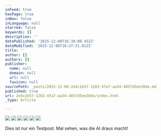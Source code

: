 ```yaml
---
inFeed: true
hasPage: true
inNav: false
inLanguage: null
starred: false
keywords: []
description: ''
datePublished: '2015-12-08T16:38:00.452Z'
dateModified: '2015-12-08T16:37:31.012Z'
title: ''
author: []
authors: []
publisher:
  name: null
  domain: null
  url: null
  favicon: null
sourcePath: _posts/2015-12-08-2e4c2e57-1283-4fa7-aa34-4857d5ee384e.md
published: true
url: 2e4c2e57-1283-4fa7-aa34-4857d5ee384e/index.html
_type: Article

---
```

![](https://the-grid-user-content.s3-us-west-2.amazonaws.com/d67962be-cbdf-4288-b20e-8884e004c722.jpg)
![](https://the-grid-user-content.s3-us-west-2.amazonaws.com/a64f6521-2c47-407e-98fe-591a9d4c6218.jpg)
![](https://the-grid-user-content.s3-us-west-2.amazonaws.com/7b9a7b08-79ab-428b-a6eb-61589e849341.jpg)
![](https://the-grid-user-content.s3-us-west-2.amazonaws.com/1cc5a901-d2b4-4d50-8aba-70bdeab9b2a4.jpg)
![](https://the-grid-user-content.s3-us-west-2.amazonaws.com/2199ce63-acc6-48e0-beea-9e3fd84ec4a8.jpg)
![](https://the-grid-user-content.s3-us-west-2.amazonaws.com/b0e63d67-ce98-467c-b447-3a468079f070.jpg)

Dies ist nur ein Testpost. Mal sehen, was die AI draus macht!